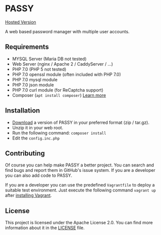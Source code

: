 # PASSY
[Hosted Version](https://app.passy.pw)

A web based password manager with multiple user accounts.

## Requirements
 - MYSQL Server (Maria DB not tested)
 - Web Server (nginx / Apache 2 / CaddyServer / ...)
 - PHP 7.0 (PHP 5 not tested)
 - PHP 7.0 openssl module (often included with PHP 7.0)
 - PHP 7.0 mysql module
 - PHP 7.0 json module
 - PHP 7.0 curl module (for ReCaptcha support)
 - Composer (`apt install composer`) [Learn more](https://getcomposer.org/download/)
 
## Installation
 - [Download](/releases) a version of PASSY in your preferred format (zip / tar.gz).
 - Unzip it in your web root.
 - Run the following command: `composer install`
 - Edit the `config.inc.php`
 
## Contributing
Of course you can help make PASSY a better project. You can search and find bugs and report them in GitHub's issue system.
If you are a developer you can also add code to PASSY.

If you are a developer you can use the predefined `Vagrantfile` to deploy a suitable test environment.
Just execute the following command `vagrant up` after [installing Vagrant](https://www.vagrantup.com/).

## License
This project is licensed under the Apache License 2.0.
You can find more information about it in the [LICENSE](LICENSE) file.
